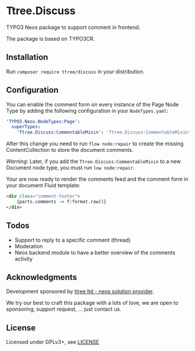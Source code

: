 Ttree.Discuss
=============

TYPO3 Neos package to support comment in frontend.

The package is based on TYPO3CR.

Installation
------------

Run `composer require ttree/discuss` in your distribution.

Configuration
-------------

You can enable the comment form on every instance of the Page Node Type by 
adding the following configuration in your `NodeTypes.yaml`:

```yaml
'TYPO3.Neos.NodeTypes:Page':
  superTypes:
    'Ttree.Discuss:CommentableMixin': 'Ttree.Discuss:CommentableMixin'
```

After this change you need to run `flow node:repair` to create the missing ContentCollection to store the document comments.

*Warning*: Later, if you add the `Ttree.Discuss:CommentableMixin` to a new Document node type, you must run `low node:repair`.

Your are now ready to render the comments feed and the comment form in your document Fluid template:

```html
<div class="comment-footer">
	{parts.comments -> f:format.raw()}
</div>
```

Todos
-----

* Support to reply to a specific comment (thread)
* Moderation
* Neos backend module to have a better overview of the comments activity

Acknowledgments
---------------

Development sponsored by [ttree ltd - neos solution provider](http://ttree.ch).

We try our best to craft this package with a lots of love, we are open to sponsoring, support request, ... just contact us.

License
-------

Licensed under GPLv3+, see [LICENSE](LICENSE)